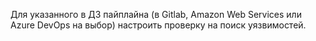 Для указанного в ДЗ пайплайна (в Gitlab, Amazon Web Services или Azure DevOps на выбор) 
настроить проверку на поиск уязвимостей.
